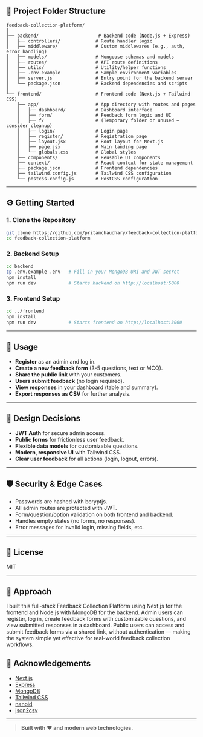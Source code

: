 ## 📁 Project Folder Structure

```
feedback-collection-platform/
│
├── backend/                      # Backend code (Node.js + Express)
│   ├── controllers/             # Route handler logic
│   ├── middleware/              # Custom middlewares (e.g., auth, error handling)
│   ├── models/                  # Mongoose schemas and models
│   ├── routes/                  # API route definitions
│   ├── utils/                   # Utility/helper functions
│   ├── .env.example             # Sample environment variables
│   ├── server.js                # Entry point for the backend server
│   └── package.json             # Backend dependencies and scripts
│
└── frontend/                    # Frontend code (Next.js + Tailwind CSS)
    ├── app/                     # App directory with routes and pages
    │   ├── dashboard/           # Dashboard interface
    │   ├── form/                # Feedback form logic and UI
    │   ├── f/                   # (Temporary folder or unused – consider cleanup)
    │   ├── login/               # Login page
    │   ├── register/            # Registration page
    │   ├── layout.jsx           # Root layout for Next.js
    │   ├── page.jsx             # Main landing page
    │   └── globals.css          # Global styles
    ├── components/              # Reusable UI components
    ├── context/                 # React context for state management
    ├── package.json             # Frontend dependencies
    ├── tailwind.config.js       # Tailwind CSS configuration
    └── postcss.config.js        # PostCSS configuration
```


---

## ⚙️ Getting Started

### 1. **Clone the Repository**

```sh
git clone https://github.com/pritamchaudhary/feedback-collection-platform.git
cd feedback-collection-platform
```

### 2. **Backend Setup**

```sh
cd backend
cp .env.example .env   # Fill in your MongoDB URI and JWT secret
npm install
npm run dev            # Starts backend on http://localhost:5000
```

### 3. **Frontend Setup**

```sh
cd ../frontend
npm install
npm run dev            # Starts frontend on http://localhost:3000
```

---

## 📝 Usage

- **Register** as an admin and log in.
- **Create a new feedback form** (3-5 questions, text or MCQ).
- **Share the public link** with your customers.
- **Users submit feedback** (no login required).
- **View responses** in your dashboard (table and summary).
- **Export responses as CSV** for further analysis.

---

## 🧩 Design Decisions

- **JWT Auth** for secure admin access.
- **Public forms** for frictionless user feedback.
- **Flexible data models** for customizable questions.
- **Modern, responsive UI** with Tailwind CSS.
- **Clear user feedback** for all actions (login, logout, errors).

---

## 🛡️ Security & Edge Cases

- Passwords are hashed with bcryptjs.
- All admin routes are protected with JWT.
- Form/question/option validation on both frontend and backend.
- Handles empty states (no forms, no responses).
- Error messages for invalid login, missing fields, etc.

---

## 📄 License

MIT

---

## 🧠 Approach

I built this full-stack Feedback Collection Platform using Next.js for the frontend and Node.js with MongoDB for the backend. Admin users can register, log in, create feedback forms with customizable questions, and view submitted responses in a dashboard. Public users can access and submit feedback forms via a shared link, without authentication — making the system simple yet effective for real-world feedback collection workflows.


## 🙏 Acknowledgements

- [Next.js](https://nextjs.org/)
- [Express](https://expressjs.com/)
- [MongoDB](https://www.mongodb.com/)
- [Tailwind CSS](https://tailwindcss.com/)
- [nanoid](https://github.com/ai/nanoid)
- [json2csv](https://github.com/zemirco/json2csv)

---

> **Built with ❤️ and modern web technologies.**
